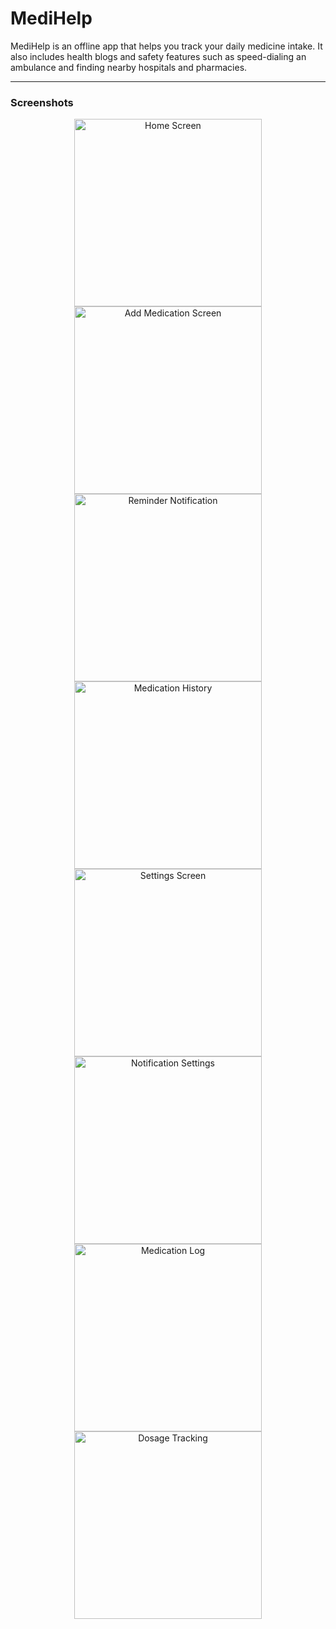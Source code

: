 # MediHelp

MediHelp is an offline app that helps you track your daily medicine intake. It also includes health blogs and safety features such as speed-dialing an ambulance and finding nearby hospitals and pharmacies.

---

### Screenshots

<p align="center">
  <img src="https://github.com/user-attachments/assets/192714cc-9655-4f31-9999-c1e7a911bb75" width="300" alt="Home Screen">
  <img src="https://github.com/user-attachments/assets/a59a50ad-8c72-4f47-8b26-de4970f5a004" width="300" alt="Add Medication Screen">
  <img src="https://github.com/user-attachments/assets/e0903b08-3428-4a20-9917-d6cc8b83888e" width="300" alt="Reminder Notification">
  <img src="https://github.com/user-attachments/assets/a48047ea-7651-4806-9456-f56c00b1752e" width="300" alt="Medication History">
  <img src="https://github.com/user-attachments/assets/1e4e14b9-cf4c-4235-90d2-cb869015c49d" width="300" alt="Settings Screen">
  <img src="https://github.com/user-attachments/assets/11cbbcb6-a90d-461c-8370-ecd42f8c735f" width="300" alt="Notification Settings">
  <img src="https://github.com/user-attachments/assets/46a24df4-0bd6-4281-9385-f8466ffcede3" width="300" alt="Medication Log">
  <img src="https://github.com/user-attachments/assets/589e6011-d029-4802-b3bb-e5ea3f49ba34" width="300" alt="Dosage Tracking">
</p> 
